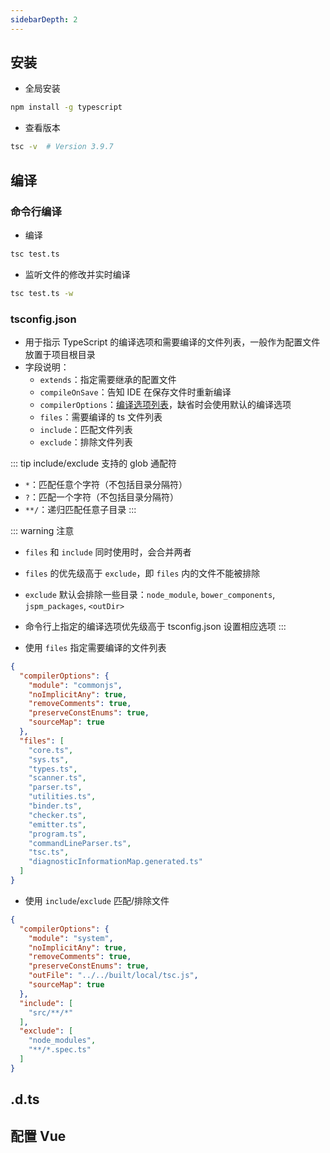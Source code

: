 ```yaml
---
sidebarDepth: 2
---
```



## 安装

+ 全局安装
```sh
npm install -g typescript
```

+ 查看版本
```sh
tsc -v  # Version 3.9.7
```



## 编译

### 命令行编译

+ 编译
```sh
tsc test.ts
```

+ 监听文件的修改并实时编译
```sh
tsc test.ts -w
```




### tsconfig.json

+ 用于指示 TypeScript 的编译选项和需要编译的文件列表，一般作为配置文件放置于项目根目录
+ 字段说明：
  + `extends`：指定需要继承的配置文件
  + `compileOnSave`：告知 IDE 在保存文件时重新编译
  + `compilerOptions`：[编译选项列表](https://typescript.bootcss.com/compiler-options.html)，缺省时会使用默认的编译选项
  + `files`：需要编译的 ts 文件列表
  + `include`：匹配文件列表
  + `exclude`：排除文件列表

::: tip include/exclude 支持的 glob 通配符
+ `*`：匹配任意个字符（不包括目录分隔符）
+ `?`：匹配一个字符（不包括目录分隔符）
+ `**/`：递归匹配任意子目录
:::

::: warning 注意
+ `files` 和 `include` 同时使用时，会合并两者
+ `files` 的优先级高于 `exclude`，即 `files` 内的文件不能被排除
+ `exclude` 默认会排除一些目录：`node_module`, `bower_components`, `jspm_packages`, `<outDir>`
+ 命令行上指定的编译选项优先级高于 tsconfig.json 设置相应选项
:::


+ 使用 `files` 指定需要编译的文件列表
```json
{
  "compilerOptions": {
    "module": "commonjs",
    "noImplicitAny": true,
    "removeComments": true,
    "preserveConstEnums": true,
    "sourceMap": true
  },
  "files": [
    "core.ts",
    "sys.ts",
    "types.ts",
    "scanner.ts",
    "parser.ts",
    "utilities.ts",
    "binder.ts",
    "checker.ts",
    "emitter.ts",
    "program.ts",
    "commandLineParser.ts",
    "tsc.ts",
    "diagnosticInformationMap.generated.ts"
  ]
}
```

+ 使用 `include`/`exclude` 匹配/排除文件
```json
{
  "compilerOptions": {
    "module": "system",
    "noImplicitAny": true,
    "removeComments": true,
    "preserveConstEnums": true,
    "outFile": "../../built/local/tsc.js",
    "sourceMap": true
  },
  "include": [
    "src/**/*"
  ],
  "exclude": [
    "node_modules",
    "**/*.spec.ts"
  ]
}
```



## .d.ts






## 配置 Vue



